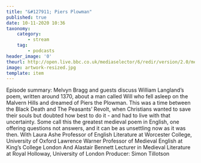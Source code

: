 ```yaml
---
title: "&#127911; Piers Plowman"
published: true
date: 10-11-2020 10:36
taxonomy:
    category:
        - stream
    tag:
        - podcasts
header_image: '0'
theurl: http://open.live.bbc.co.uk/mediaselector/6/redir/version/2.0/mediaset/audio-nondrm-download/proto/http/vpid/p08wl2db.mp3
image: artwork-resized.jpg
template: item
--- 
```

Episode summary: Melvyn Bragg and guests discuss William Langland’s poem, written around 1370, about a man called Will who fell asleep on the Malvern Hills and dreamed of Piers the Plowman. This was a time between the Black Death and The Peasants’ Revolt, when Christians wanted to save their souls but doubted how best to do it - and had to live with that uncertainty. Some call this the greatest medieval poem in English, one offering questions not answers, and it can be as unsettling now as it was then. With Laura Ashe Professor of English Literature at Worcester College, University of Oxford Lawrence Warner Professor of Medieval English at King’s College London And Alastair Bennett Lecturer in Medieval Literature at Royal Holloway, University of London Producer: Simon Tillotson
